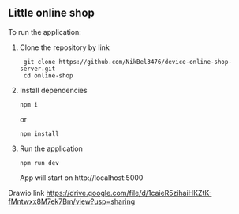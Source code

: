 ## Little online shop

To run the application:
1) Clone the repository by link
   ```shell
    git clone https://github.com/NikBel3476/device-online-shop-server.git
    cd online-shop
   ```
2) Install dependencies
    ```shell
    npm i
    ```
   or
    ```shell
    npm install
    ```
3) Run the application
    ```shell
    npm run dev
    ```
   App will start on http://localhost:5000



Drawio link https://drive.google.com/file/d/1caieR5zihaiHKZtK-fMntwxx8M7ek7Bm/view?usp=sharing
